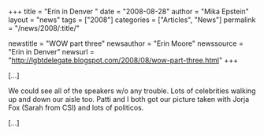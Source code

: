 +++
title = "Erin in Denver "
date = "2008-08-28"
author = "Mika Epstein"
layout = "news"
tags = ["2008"]
categories = ["Articles", "News"]
permalink = "/news/2008/:title/"

newstitle = "WOW part three"
newsauthor = "Erin Moore"
newssource = "Erin in Denver"
newsurl = "http://lgbtdelegate.blogspot.com/2008/08/wow-part-three.html"
+++

[...]

We could see all of the speakers w/o any trouble. Lots of celebrities walking up and down our aisle too. Patti and I both got our picture taken with Jorja Fox (Sarah from CSI) and lots of politicos.

[...]  
